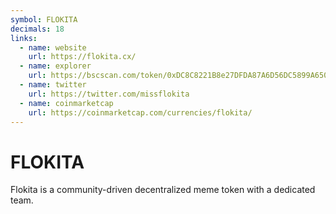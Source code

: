 ```yaml
---
symbol: FLOKITA
decimals: 18
links:
  - name: website
    url: https://flokita.cx/
  - name: explorer
    url: https://bscscan.com/token/0xDC8C8221B8e27DFDA87A6D56DC5899A65087b6f4
  - name: twitter
    url: https://twitter.com/missflokita
  - name: coinmarketcap
    url: https://coinmarketcap.com/currencies/flokita/
---
```


# FLOKITA

Flokita is a community-driven decentralized meme token with a dedicated team.
